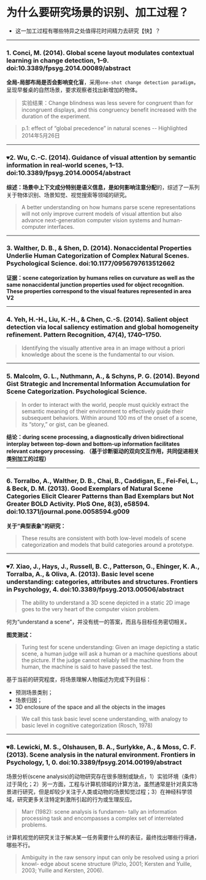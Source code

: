 为什么要研究场景的识别、加工过程？
===

- 这一加工过程有哪些特异之处值得花时间精力去研究【快】？

---

### 1. Conci, M. (2014). Global scene layout modulates contextual learning in change detection, 1–9. doi:10.3389/fpsyg.2014.00089/abstract

**全局-局部布局是否会影响变化盲**，采用`one-shot change detection paradigm`，呈现早餐桌的自然场景，要求观察者找出新增加的物体。
> 实验结果：Change blindness was less severe for congruent than for incongruent displays, and this congruency benefit increased with the duration of the experiment.

> p.1: effect of “global precedence” in natural scenes -- Highlighted 2014年5月26日

---

### `♥`2. Wu, C.-C. (2014). Guidance of visual attention by semantic information in real-world scenes, 1–13. doi:10.3389/fpsyg.2014.00054/abstract

**综述：**场景中上下文成分特别是语义信息，是如何影响**注意分配**的，综述了一系列关于物体识别、场景知觉、视觉搜索等领域的研究。

> A better understanding on how humans parse scene representations will not only improve current models of visual attention but also advance next-generation computer vision systems and human-computer interfaces.

---

### 3. Walther, D. B., & Shen, D. (2014). Nonaccidental Properties Underlie Human Categorization of Complex Natural Scenes. Psychological Science. doi:10.1177/0956797613512662

**证据：scene categorization by humans relies on curvature as well as the same nonaccidental junction properties used for object recognition. These properties correspond to the visual features represented in area V2**

---

### 4. Yeh, H.-H., Liu, K.-H., & Chen, C.-S. (2014). Salient object detection via local saliency estimation and global homogeneity refinement. Pattern Recognition, 47(4), 1740–1750.

> Identifying the visually attentive area in an image without a priori knowledge about the scene is the fundamental to our vision.

---

### 5. Malcolm, G. L., Nuthmann, A., & Schyns, P. G. (2014). Beyond Gist Strategic and Incremental Information Accumulation for Scene Categorization. Psychological Science.

> In order to interact with the world, people must quickly extract the semantic meaning of their environment to effectively guide their subsequent behaviors. Within around 100 ms of the onset of a scene, its “story,” or gist, can be gleaned.

**结论：during scene processing, a diagnostically driven bidirectional interplay between top-down and bottom-up information facilitates relevant category processing. （基于诊断驱动的双向交互作用，共同促进相关类别加工的过程）**

---

### 6. Torralbo, A., Walther, D. B., Chai, B., Caddigan, E., Fei-Fei, L., & Beck, D. M. (2013). Good Exemplars of Natural Scene Categories Elicit Clearer Patterns than Bad Exemplars but Not Greater BOLD Activity. PloS One, 8(3), e58594. doi:10.1371/journal.pone.0058594.g009

**关于“典型表象”的研究：**
> These results are consistent with both low-level models of scene categorization and models that build categories around a prototype.

---

### `♥`7. Xiao, J., Hays, J., Russell, B. C., Patterson, G., Ehinger, K. A., Torralba, A., & Oliva, A. (2013). Basic level scene understanding: categories, attributes and structures. Frontiers in Psychology, 4. doi:10.3389/fpsyg.2013.00506/abstract

> The ability to understand a 3D scene depicted in a static 2D image goes to the very heart of the computer vision problem.

何为“understand a scene”，并没有统一的答案，而且与目标任务密切相关。

**图灵测试：**
> Turing test for scene understanding: Given an image depicting a static scene, a human judge will ask a human or a machine questions about the picture. If the judge cannot reliably tell the machine from the human, the machine is said to have passed the test.

基于当前的研究程度，将场景理解人物描述为完成下列目标：

- 预测场景类别；
- 场景归因；
- 3D enclosure of the space and all the objects in the images

> We call this task basic level scene understanding, with analogy to basic level in cognitive categorization (Rosch, 1978)

---

### `♥`8. Lewicki, M. S., Olshausen, B. A., Surlykke, A., & Moss, C. F. (2013). Scene analysis in the natural environment. Frontiers in Psychology, 1, 0. doi:10.3389/fpsyg.2014.00199/abstract

场景分析(scene analysis)的动物研究存在很多限制或缺点，1）实验环境（条件）过于简化；2）另一方面，工程与计算机领域的计算方法，虽然通常是针对真实场景进行研究，但是却较少关注于人类或动物的场景知觉过程；3）在神经科学领域，研究更多关注特定刺激所引起的行为或生理反应。

>  Marr (1982): scene analysis is fundamen- tally an information processing task and encompasses a complex set of interrelated problems. 

计算机视觉的研究关注于解决某一任务需要什么样的表征，最终找出哪些行得通，哪些不行。

> Ambiguity in the raw sensory input can only be resolved using a priori knowl- edge about scene structure (Pizlo, 2001; Kersten and Yuille, 2003; Yuille and Kersten, 2006).
